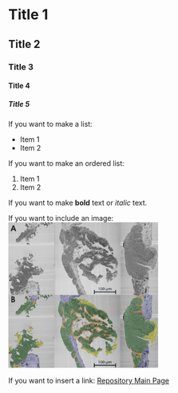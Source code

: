 # Title 1
## Title 2
### Title 3
#### Title 4 
##### Title 5

If you want to make a list:
- Item 1
- Item 2

If you want to make an ordered list: 
1. Item 1
2. Item 2

If you want to make **bold** text or *italic* text. 

If you want to include an image:
<img src="https://github.com/oliverszhao/amira.tutorial/blob/main/images/ClotSegmentationExample.png" width="300">

If you want to insert a link:
[Repository Main Page](https://github.com/oliverszhao/amira.tutorial)
